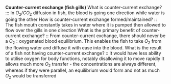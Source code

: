 **Counter-current exchange (fish gills)**
What is counter-current exchange? ::: In $O_{2}$/$CO_{2}$ diffusion in fish, the blood is going one direction while water is going the other
How is counter-current exchange formed/maintained? :: The fish mouth constantly takes in water where it is pumped then allowed to flow over the gills in one direction
What is the primary benefit of counter-current exchange? :: From counter-current exchange, there should never be a $O_{2}:\text{oxygenated blood}$ equilibrium. This enables the fish to take $O_{2}$ from the flowing water and diffuse it with ease into the blood.
What is the result of a fish not having counter-current exchange? :: It would have less ability to utilise oxygen for body functions, notably disallowing it to move rapidly
It allows much more $O_{2}$ transfer - the concentrations are always different, whereas if they were parallel, an equilibrium would form and not as much $O_{2}$ would be transferred